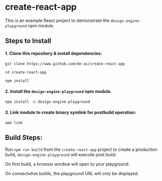 # create-react-app

This is an example React project to demonstrate the `design-engine-playground` npm module.

## Steps to Install

#### 1. Clone this repository & install dependencies:

`git clone https://www.github.com/de-ai/create-react-app`

`cd create-react-app`

`npm install`

#### 2. Install the `design-engine-playground` npm module.

`npm install -s design-engine-playground`

#### 3. Link module to create binary symlink for postbuild operation:

`npm link`

## Build Steps:

Run `npm run build` from the `create-react-app` project to create a production build, `design-engine-playground` will execute post build.

On first build, a browser window will open to your playground.

On consectutive builds, the playground URL will only be displayed.
